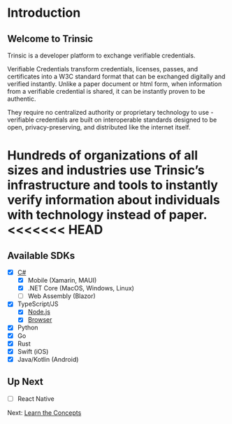 # Introduction

## Welcome to Trinsic
Trinsic is a developer platform to exchange verifiable credentials.

Verifiable Credentials transform credentials, licenses, passes, and certificates into a W3C standard format that can be exchanged digitally and verified instantly. Unlike a paper document or html form, when information from a verifiable credential is shared, it can be instantly proven to be authentic.

They require no centralized authority or proprietary technology to use - verifiable credentials are built on interoperable standards  designed to be open, privacy-preserving, and distributed like the internet itself.

Hundreds of organizations of all sizes and industries use Trinsic’s infrastructure and tools to instantly verify information about individuals with technology instead of paper.
<<<<<<< HEAD
=======

## Available SDKs

- [x] [C#](./walkthrough/vaccination-net.md)
    - [x] Mobile (Xamarin, MAUI)
    - [x] .NET Core (MacOS, Windows, Linux)
    - [ ] Web Assembly (Blazor)
- [x] TypeScript/JS
    - [x] [Node.js](./walkthrough/vaccination-node.md)
    - [x] [Browser](./walkthrough/vaccination-browser.md)
- [x] Python
- [x] Go
- [x] Rust
- [x] Swift (iOS)
- [x] Java/Kotlin (Android)

## Up Next

- [ ] React Native

Next: [Learn the Concepts](./concepts/index.md)

